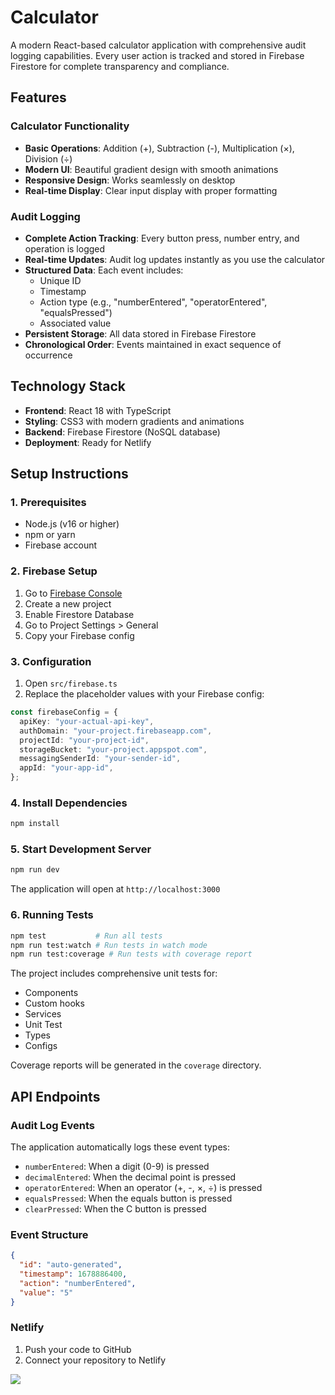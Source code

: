 # Calculator

A modern React-based calculator application with comprehensive audit logging capabilities. Every user action is tracked and stored in Firebase Firestore for complete transparency and compliance.

## Features

### Calculator Functionality

- **Basic Operations**: Addition (+), Subtraction (-), Multiplication (×), Division (÷)
- **Modern UI**: Beautiful gradient design with smooth animations
- **Responsive Design**: Works seamlessly on desktop
- **Real-time Display**: Clear input display with proper formatting

### Audit Logging

- **Complete Action Tracking**: Every button press, number entry, and operation is logged
- **Real-time Updates**: Audit log updates instantly as you use the calculator
- **Structured Data**: Each event includes:
  - Unique ID
  - Timestamp
  - Action type (e.g., "numberEntered", "operatorEntered", "equalsPressed")
  - Associated value
- **Persistent Storage**: All data stored in Firebase Firestore
- **Chronological Order**: Events maintained in exact sequence of occurrence

## Technology Stack

- **Frontend**: React 18 with TypeScript
- **Styling**: CSS3 with modern gradients and animations
- **Backend**: Firebase Firestore (NoSQL database)
- **Deployment**: Ready for Netlify

## Setup Instructions

### 1. Prerequisites

- Node.js (v16 or higher)
- npm or yarn
- Firebase account

### 2. Firebase Setup

1. Go to [Firebase Console](https://console.firebase.google.com/)
2. Create a new project
3. Enable Firestore Database
4. Go to Project Settings > General
5. Copy your Firebase config

### 3. Configuration

1. Open `src/firebase.ts`
2. Replace the placeholder values with your Firebase config:

```typescript
const firebaseConfig = {
  apiKey: "your-actual-api-key",
  authDomain: "your-project.firebaseapp.com",
  projectId: "your-project-id",
  storageBucket: "your-project.appspot.com",
  messagingSenderId: "your-sender-id",
  appId: "your-app-id",
};
```

### 4. Install Dependencies

```bash
npm install
```

### 5. Start Development Server

```bash
npm run dev
```

The application will open at `http://localhost:3000`

### 6. Running Tests

```bash
npm test           # Run all tests
npm run test:watch # Run tests in watch mode
npm run test:coverage # Run tests with coverage report
```

The project includes comprehensive unit tests for:

- Components
- Custom hooks
- Services
- Unit Test
- Types
- Configs

Coverage reports will be generated in the `coverage` directory.

## API Endpoints

### Audit Log Events

The application automatically logs these event types:

- `numberEntered`: When a digit (0-9) is pressed
- `decimalEntered`: When the decimal point is pressed
- `operatorEntered`: When an operator (+, -, ×, ÷) is pressed
- `equalsPressed`: When the equals button is pressed
- `clearPressed`: When the C button is pressed

### Event Structure

```json
{
  "id": "auto-generated",
  "timestamp": 1678886400,
  "action": "numberEntered",
  "value": "5"
}
```

### Netlify

1. Push your code to GitHub
2. Connect your repository to Netlify


![](https://github.com/Raghav888/Calulator-with-audit/blob/main/public/ScreenRecording2025-08-15at8.59.35AM-ezgif.com-video-to-gif-converter.gif)
